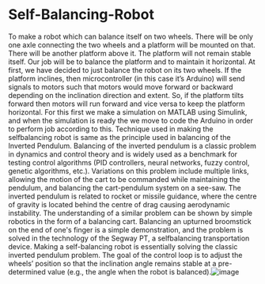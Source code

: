 # Self-Balancing-Robot
To make a robot which can balance itself on two wheels. There will be only one axle connecting the two wheels and a platform will be mounted on that. There will be another platform above it. The platform will not remain stable itself. Our job will be to balance the platform and to maintain it horizontal. At first, we have decided to just balance the robot on its two wheels. If the platform inclines, then microcontroller (in this case it’s Arduino) will send signals to motors such that motors would move forward or backward depending on the inclination direction and extent. So, if the platform tilts forward then motors will run forward and vice versa to keep the platform horizontal.
For this first we make a simulation on MATLAB using Simulink, and when the simulation is ready the we move to code the Arduino in order to perform job according to this. Technique used in making the selfbalancing robot is same as the principle used in balancing of the Inverted Pendulum. Balancing of the inverted pendulum is a classic problem in dynamics and control theory and is widely used as a benchmark for testing control algorithms (PID controllers, neural networks, fuzzy control, genetic algorithms, etc.).
Variations on this problem include multiple links, allowing the motion of the cart to be commanded while maintaining the pendulum, and balancing the cart-pendulum system on a see-saw. The inverted pendulum is related to rocket or missile guidance, where the centre of gravity is located behind the centre of drag causing aerodynamic instability. The understanding of a similar problem can be shown by simple robotics in the form of a balancing cart. Balancing an upturned broomstick on the end of one's finger is a simple demonstration, and the problem is solved in the technology of the Segway PT, a selfbalancing transportation device. Making a self-balancing robot is essentially solving the classic inverted pendulum problem. The goal of the control loop is to adjust the wheels’ position so that the inclination angle remains stable at a pre-determined value (e.g., the angle when the robot is balanced).![image](https://user-images.githubusercontent.com/84041595/172048234-3b2ef0b4-793d-4c74-8120-4ab540b590a2.png)

